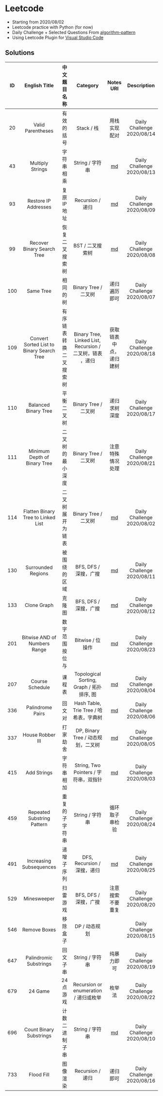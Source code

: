 # Leetcode

* Starting from 2020/08/02
* Leetcode practice with Python (for now)
* Daily Challenge + Selected Questions From [algorithm-pattern](https://github.com/greyireland/algorithm-pattern)
* Using Leetcode Plugin for [Visual Studio Code](https://marketplace.visualstudio.com/items?itemName=LeetCode.vscode-leetcode)

## Solutions

|  ID  |               English Title               |      中文题目名称      |                         Category                          |                          Notes URI                           |        Description         |
| :--: | :---------------------------------------: | :--------------------: | :-------------------------------------------------------: | :----------------------------------------------------------: | :------------------------: |
|  20  |             Valid Parentheses             |       有效的括号       |                        Stack / 栈                         |                         用栈实现配对                         | Daily Challenge 2020/08/14 |
|  43  |             Multiply Strings              |       字符串相乘       |                      String / 字符串                      | [md](https://github.com/williamlwclwc/leetcode/blob/master/Notes/43.multiply-strings.md) | Daily Challenge 2020/08/13 |
|  93  |           Restore IP Addresses            |       复原IP地址       |                     Recursion / 递归                      | [md](https://github.com/williamlwclwc/leetcode/blob/master/Notes/93.restore-ip-addresses.md) | Daily Challenge 2020/08/09 |
|  99  |        Recover Binary Search Tree         |     恢复二叉搜索树     |                     BST / 二叉搜索树                      | [md](https://github.com/williamlwclwc/leetcode/blob/master/Notes/99.recover-binary-search-tree.md) | Daily Challenge 2020/08/08 |
| 100  |                 Same Tree                 |        相同的树        |                   Binary Tree / 二叉树                    |                         递归遍历即可                         | Daily Challenge 2020/08/07 |
| 109  | Convert Sorted List to Binary Search Tree | 有序链表转换二叉搜索树 | Binary Tree, Linked List, Recursion / 二叉树，链表 ，递归 |                    获取链表中点，递归建树                    | Daily Challenge 2020/08/18 |
| 110  |           Balanced Binary Tree            |       平衡二叉树       |                   Binary Tree / 二叉树                    |                         递归求树深度                         | Daily Challenge 2020/08/17 |
| 111  |       Minimum Depth of Binary Tree        |    二叉树的最小深度    |                   Binary Tree / 二叉树                    |                       注意特殊情况处理                       | Daily Challenge 2020/08/21 |
| 114  |    Flatten Binary Tree to Linked List     |    二叉树展开为链表    |                   Binary Tree / 二叉树                    | [md](https://github.com/williamlwclwc/leetcode/blob/master/Notes/114.flatten-binary-tree-to-linked-list.md) | Daily Challenge 2020/08/02 |
| 130  |            Surrounded Regions             |      被围绕的区域      |                   BFS, DFS / 深搜，广搜                   | [md](https://github.com/williamlwclwc/leetcode/blob/master/Notes/130.surrounded-regions.md) | Daily Challenge 2020/08/11 |
| 133  |                Clone Graph                |         克隆图         |                   BFS, DFS / 深搜，广搜                   | [md](https://github.com/williamlwclwc/leetcode/blob/master/Notes/133.clone-graph.md) | Daily Challenge 2020/08/12 |
| 201  |       Bitwise AND of Numbers Range        |     数字范围按位与     |                     Bitwise / 位操作                      | [md](https://github.com/williamlwclwc/leetcode/blob/master/Notes/201.bitwise-and-of-numbers-range.md) | Daily Challenge 2020/08/23 |
| 207  |              Course Schedule              |         课程表         |         Topological Sorting, Graph / 拓扑排序, 图         | [md](https://github.com/williamlwclwc/leetcode/blob/master/Notes/207.course-schedule.md) | Daily Challenge 2020/08/04 |
| 336  |             Palindrome Pairs              |         回文对         |          Hash Table, Trie Tree / 哈希表，字典树           | [md](https://github.com/williamlwclwc/leetcode/blob/master/Notes/336.palindrome-pairs.md) | Daily Challenge 2020/08/06 |
| 337  |             House Robber III              |        打家劫舍        |            DP, Binary Tree / 动态规划，二叉树             | [md](https://github.com/williamlwclwc/leetcode/blob/master/Notes/337.house-robber-iii.md) | Daily Challenge 2020/08/05 |
| 415  |                Add Strings                |       字符串相加       |           String, Two Pointers / 字符串，双指针           | [md](https://github.com/williamlwclwc/leetcode/blob/master/Notes/415.add-strings.md) | Daily Challenge 2020/08/03 |
| 459  |        Repeated Substring Pattern         |     重复的子字符串     |                      String / 字符串                      |                        循环取子串检验                        | Daily Challenge 2020/08/24 |
| 491  |          Increasing Subsequences          |       递增子序列       |                DFS, Recursion / 深搜，递归                | [md](https://github.com/williamlwclwc/leetcode/blob/master/Notes/491.increasing-subsequences.md) | Daily Challenge 2020/08/25 |
| 529  |                Minesweeper                |        扫雷游戏        |                   BFS, DFS / 深搜，广搜                   |                       注意搜索不要重复                       | Daily Challenge 2020/08/20 |
| 546  |               Remove Boxes                |        移除盒子        |                       DP / 动态规划                       |                                                              | Daily Challenge 2020/08/15 |
| 647  |          Palindromic Substrings           |        回文子串        |                      String / 字符串                      |                          纯暴力即可                          | Daily Challenge 2020/08/19 |
| 679  |                  24 Game                  |        24点游戏        |           Recursion or enumeration / 递归或枚举           |                            枚举法                            | Daily Challenge 2020/08/22 |
| 696  |          Count Binary Substrings          |     计数二进制子串     |                      String / 字符串                      | [md](https://github.com/williamlwclwc/leetcode/blob/master/Notes/696.count-binary-substrings.md) | Daily Challenge 2020/08/10 |
| 733  |                Flood Fill                 |        图像渲染        |                     Recursion / 递归                      |                           递归即可                           | Daily Challenge 2020/08/16 |
